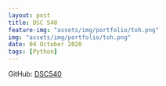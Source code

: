 ```yaml
---
layout: post
title: DSC 540
feature-img: "assets/img/portfolio/toh.png"
img: "assets/img/portfolio/toh.png"
date: 04 October 2020
tags: [Python]
---
```

GitHub: 
[DSC540](https://github.com/knmoses/DSC540)

